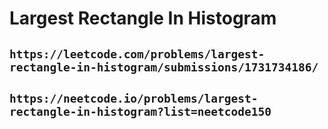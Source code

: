 # Largest Rectangle In Histogram

## `https://leetcode.com/problems/largest-rectangle-in-histogram/submissions/1731734186/`

## `https://neetcode.io/problems/largest-rectangle-in-histogram?list=neetcode150`
